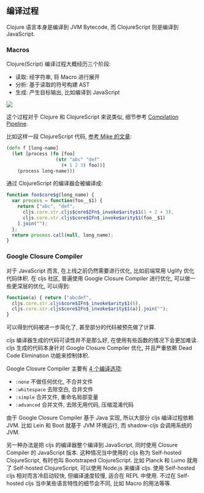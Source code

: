 
编译过程
----

Clojure 语言本身是编译到 JVM Bytecode, 而 ClojureScript 则是编译到 JavaScript.

### Macros

Clojure(Script) 编译过程大概经历三个阶段:

* 读取: 经字符串, 将 Macro 进行展开
* 分析: 基于读取的符号构建 AST
* 生成: 产生目标输出, 比如编译到 JavaScript

![](http://farm6.staticflickr.com/5341/7110268565_de4998482b_n_d.jpg)

这个过程对于 Clojure 和 ClojureScript 来说类似, 细节参考 [Compilation Pipeline](http://blog.fogus.me/2012/04/25/the-clojurescript-compilation-pipeline/).

比如这样一段 ClojureScript 代码, [参考 Mike 的文章](http://blog.fikesfarm.com/posts/2017-08-17-closure-compiler-in-planck.html):

```clojure
(defn f [long-name]
  (let [process (fn [foo]
                  (str "abc" "def"
                    (+ 1 2 3) foo))]
    (process long-name)))
```

通过 ClojureScript 的编译器会被编译成:

```js
function foo$core$g(long_name) {
  var process = function(foo__$1) {
    return ["abc", "def",
      cljs.core.str.cljs$core$IFn$_invoke$arity$1(1 + 2 + 3),
      cljs.core.str.cljs$core$IFn$_invoke$arity$1(foo__$1)
    ].join("");
  };
  return process.call(null, long_name);
}
```

### Google Closure Compiler

对于 JavaScript 而言, 在上线之前仍然需要进行优化, 比如前端常用 Uglify 优化代码体积.
在 cljs 社区, 普遍使用 Google Closure Compiler 进行优化, 可以做一些更深层的优化, 可以得到:

```js
function(a) { return ["abcdef",
  cljs.core.str.cljs$core$IFn$_invoke$arity$1(6),
  cljs.core.str.cljs$core$IFn$_invoke$arity$1(a)].join("");
}
```

可以得到代码被进一步简化了, 甚至部分的代码被预先做了计算.

cljs 编译器生成的代码可读性并不是那么好, 在使用有些函数的情况下会更加难读.
cljs 生成的代码本身针对 Google Closure Compiler 优化, 并且严重依赖 Dead Code Elimination 功能来控制体积.

Google Closure Compiler 主要有 [4 个编译选项](https://developers.google.com/closure/compiler/docs/compilation_levels#simple_optimizations):

* `:none` 不做任何优化, 不合并文件
* `:whitespace` 去除空白, 合并文件
* `:simple` 合并文件, 重命名局部变量
* `:advanced` 合并文件, 去除无用代码, 压缩混淆代码

由于 Google Closure Compiler 基于 Java 实现, 所以大部分 cljs 编译过程依赖 JVM.
比如 Lein 和 Boot 就基于 JVM 环境运行, 而 shadow-cljs 会调用系统的 JVM.

另一种办法是把 cljs 的编译器整个编译到 JavaScript, 同时使用 Closure Compiler 的 JavaScript 版本.
这种情况当中使用的 cljs 称为 Self-hosted ClojureScript, 有时也叫 Bootstraped ClojureScript.
比如 Planck 和 Lumo 就用了 Self-hosted ClojureScript, 可以使用 Node.js 来编译 cljs.
使用 Self-hosted cljs 相对而言冷启动较快, 但编译速度较慢, 适合在 REPL 中使用.
不过在 Self-hosted cljs 当中某些语言特性的细节会不同, 比如 Macro 的用法等等.

